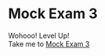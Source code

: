 # Mock Exam 3

  Wohooo! Level Up!  
  Take me to [Mock Exam 3](https://kodekloud.com/topic/mock-exam-3-2/)
